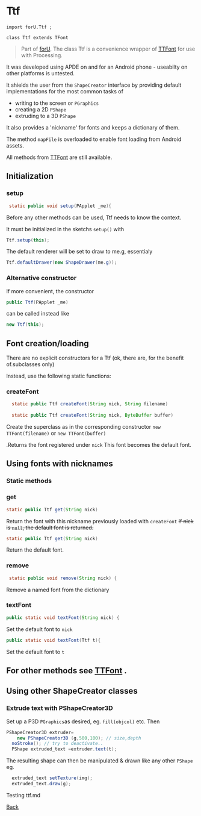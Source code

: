 # Ttf

`import forU.Ttf ;`


`class Ttf extends TFont`
> Part of [forU](README.md).
The class Ttf is a convenience wrapper of [TTFont](TTFont.md) for use with Processing.

It was developed using APDE on and for an Android phone - useabilty on other platforms is untested.

It shields the user from the `ShapeCreator` interface by providing default implementations for the most common tasks of
- writing to the screen or `PGraphics`
- creating a 2D `PShape`
- extruding to a 3D `PShape`

It also provides a 'nickname' for fonts and keeps a dictionary of them.

The method `mapFile` is overloaded to  enable font loading from Android assets.

All methods from [TTFont](TTFont.md) are still available.

## Initialization

### setup
```Java
 static public void setup(PApplet _me){
 ```
Before any other  methods can be used, Ttf needs to know the context.

It must be initialized in the sketchs `setup()` with

```Java
Ttf.setup(this);
```
The default renderer will be set to draw to  me.g, essentialy
```Java
Ttf.defaultDrawer(new ShapeDrawer(me.g));
```
 
### Alternative constructor

If more convenient, the constructor
```Java
public Ttf(PApplet _me)
```
can be called instead like
```Java
new Ttf(this);
```
## Font creation/loading
  
There are no explicit constructors for a Ttf (ok, there are, for the benefit of.subclasses only)

 Instead, use the following static functions:

### createFont

```Java
  static public Ttf createFont(String nick, String filename) 
  
  static public Ttf createFont(String nick, ByteBuffer buffer)
```
Create the superclass as in the corresponding constructor `new TTFont(filename)` or `new TTFont(buffer)`

.Returns the font registered under `nick`
This font becomes the default font.

## Using fonts with nicknames

### Static methods


### get

```Java
static public Ttf get(String nick)
```
Return the font with this nickname previously loaded with `createFont`
~~If nick is `null`, the default font is returned.~~

```Java
static public Ttf get(String nick)
```
Return the default font.

### remove
```Java
 static public void remove(String nick) {
```
Remove a named font from the dictionary

### textFont

```Java
public static void textFont(String nick) { 
```
Set the default font to `nick`
  
 ```Java
 public static void textFont(Ttf t){
```
Set the default font to `t`

## For other methods see  [TTFont](TTFont.md) .


## Using other ShapeCreator classes

### Extrude text with PShapeCreator3D

Set up a P3D `PGraphics`as desired, eg. `fill(objcol)` etc.
Then 
```Java
PShapeCreator3D extruder=
    new PShapeCreator3D (g,500,100); // size,depth
  noStroke(); // try to deactivate..
  PShape extruded_text =extruder.text(t);
```
The resulting shape can then be manipulated & drawn like any other `PShape` eg.

```Java
  extruded_text setTexture(img);
  extruded_text.draw(g);
```


Testing ttf.md

[Back](README.MD)


